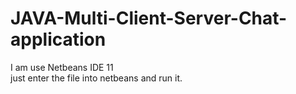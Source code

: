 # JAVA-Multi-Client-Server-Chat-application
I am use Netbeans IDE 11
<br> just enter the file into netbeans and run it. </br>
